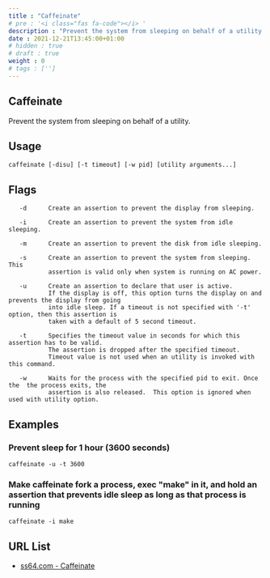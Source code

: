 ```yaml
---
title : "Caffeinate"
# pre : '<i class="fas fa-code"></i> '
description : "Prevent the system from sleeping on behalf of a utility."
date : 2021-12-21T13:45:00+01:00
# hidden : true
# draft : true
weight : 0
# tags : ['']
---
```


## Caffeinate

Prevent the system from sleeping on behalf of a utility.

## Usage

```plain
caffeinate [-disu] [-t timeout] [-w pid] [utility arguments...]
```

## Flags

```plain
   -d      Create an assertion to prevent the display from sleeping.

   -i      Create an assertion to prevent the system from idle sleeping.

   -m      Create an assertion to prevent the disk from idle sleeping.

   -s      Create an assertion to prevent the system from sleeping. This
           assertion is valid only when system is running on AC power.

   -u      Create an assertion to declare that user is active.
           If the display is off, this option turns the display on and prevents the display from going
           into idle sleep. If a timeout is not specified with '-t' option, then this assertion is
           taken with a default of 5 second timeout.

   -t      Specifies the timeout value in seconds for which this assertion has to be valid.
           The assertion is dropped after the specified timeout.
           Timeout value is not used when an utility is invoked with this command.

   -w      Waits for the process with the specified pid to exit. Once the  the process exits, the
           assertion is also released.  This option is ignored when used with utility option.
```

## Examples

### Prevent sleep for 1 hour (3600 seconds)

```plain
caffeinate -u -t 3600
```

### Make caffeinate fork a process, exec "make" in it, and hold an assertion that prevents idle sleep as long as that process is running

```plain
caffeinate -i make
```

## URL List

- [ss64.com - Caffeinate](https://ss64.com/osx/caffeinate.html)
